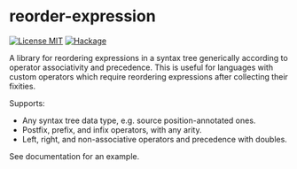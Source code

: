 # reorder-expression

[![License MIT](https://img.shields.io/badge/license-MIT-blue.svg)](./LICENSE)
[![Hackage](https://img.shields.io/hackage/v/reorder-expression.svg)](https://hackage.haskell.org/package/reorder-expression)

A library for reordering expressions in a syntax tree generically according to operator associativity and precedence. This is useful for languages with custom operators which require reordering expressions after collecting their fixities.

Supports:

- Any syntax tree data type, e.g. source position-annotated ones.
- Postfix, prefix, and infix operators, with any arity.
- Left, right, and non-associative operators and precedence with doubles.

See documentation for an example.
